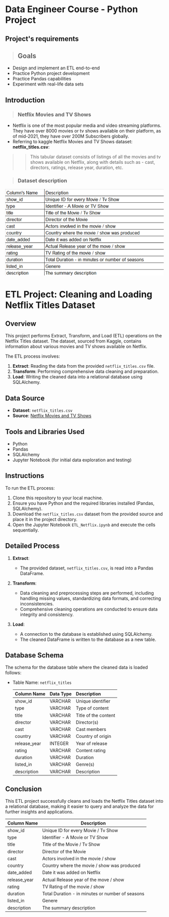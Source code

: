 # Data Engineer Course - Python Project

## Project's requirements
> ## Goals
* Design and implement an ETL end-to-end
* Practice Python project development
* Practice Pandas capabilities
* Experiment with real-life data sets

## Introduction

> ### Netflix Movies and TV Shows
* Netflix is one of the most popular media and video streaming platforms. They have over 8000 movies or tv shows available on their platform, as of mid-2021, they have over 200M Subscribers globally.
* Referring to kaggle Netflix Movies and TV Shows dataset: **netflix_titles.csv**:
>> This tabular dataset consists of listings of all the movies and tv shows available on Netflix, along with details such as - cast, directors, ratings, release year, duration, etc.

> ### Dataset description

![image](https://github.com/ereiss/data_engineer_python_project/blob/main/artifacts/netflix_dataset_description.png)

# ETL Project: Cleaning and Loading Netflix Titles Dataset

## Overview

This project performs Extract, Transform, and Load (ETL) operations on the Netflix Titles dataset. The dataset, sourced from Kaggle, contains information about various movies and TV shows available on Netflix.

The ETL process involves:

1. **Extract**: Reading the data from the provided `netflix_titles.csv` file.
2. **Transform**: Performing comprehensive data cleaning and preparation.
3. **Load**: Writing the cleaned data into a relational database using SQLAlchemy.

## Data Source

- **Dataset**: `netflix_titles.csv`
- **Source**: [Netflix Movies and TV Shows](https://www.kaggle.com/shivamb/netflix-shows)

## Tools and Libraries Used

- Python
- Pandas
- SQLAlchemy
- Jupyter Notebook (for initial data exploration and testing)

## Instructions

To run the ETL process:

1. Clone this repository to your local machine.
2. Ensure you have Python and the required libraries installed (Pandas, SQLAlchemy).
3. Download the `netflix_titles.csv` dataset from the provided source and place it in the project directory.
4. Open the Jupyter Notebook `ETL_Netflix.ipynb` and execute the cells sequentially.

## Detailed Process

1. **Extract**:
   - The provided dataset, `netflix_titles.csv`, is read into a Pandas DataFrame.

2. **Transform**:
   - Data cleaning and preprocessing steps are performed, including handling missing values, standardizing data formats, and correcting inconsistencies.
   - Comprehensive cleaning operations are conducted to ensure data integrity and consistency.

3. **Load**:
   - A connection to the database is established using SQLAlchemy.
   - The cleaned DataFrame is written to the database as a new table.

## Database Schema

The schema for the database table where the cleaned data is loaded follows:

- Table Name: `netflix_titles`
  
  | Column Name   | Data Type | Description          |
  |---------------|-----------|----------------------|
  | show_id       | VARCHAR   | Unique identifier    |
  | type          | VARCHAR   | Type of content      |
  | title         | VARCHAR   | Title of the content |
  | director      | VARCHAR   | Director(s)          |
  | cast          | VARCHAR   | Cast members         |
  | country       | VARCHAR   | Country of origin    |
  | release_year  | INTEGER   | Year of release      |
  | rating        | VARCHAR   | Content rating       |
  | duration      | VARCHAR   | Duration             |
  | listed_in     | VARCHAR   | Genre(s)             |
  | description   | VARCHAR   | Description          |

## Conclusion

This ETL project successfully cleans and loads the Netflix Titles dataset into a relational database, making it easier to query and analyze the data for further insights and applications.

  | Column Name   | Description                                      |
  |---------------|--------------------------------------------------|
  | show_id       | Unique ID for every Movie / Tv Show              |
  | type          | Identifier - A Movie or TV Show                  |
  | title         | Title of the Movie / Tv Show                     |
  | director      | Director of the Movie                            |
  | cast          | Actors involved in the movie / show              |
  | country       | Country where the movie / show was produced      |
  | date_added    | Date it was added on Netflix                     |	
  | release_year  | Actual Release year of the move / show           |
  | rating        | TV Rating of the movie / show                    |
  | duration      | Total Duration - in minutes or number of seasons |
  | listed_in     | Genere                                           |
  | description   | The summary description                          |




